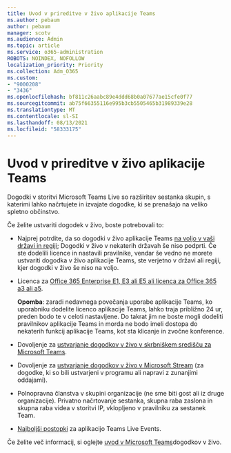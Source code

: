 ```yaml
---
title: Uvod v prireditve v živo aplikacije Teams
ms.author: pebaum
author: pebaum
manager: scotv
ms.audience: Admin
ms.topic: article
ms.service: o365-administration
ROBOTS: NOINDEX, NOFOLLOW
localization_priority: Priority
ms.collection: Adm_O365
ms.custom:
- "9000208"
- "3436"
ms.openlocfilehash: bf811c26aabc89e4ddd68b0a07677ae15cfe0f77
ms.sourcegitcommit: ab75f66355116e995b3cb5505465b31989339e28
ms.translationtype: MT
ms.contentlocale: sl-SI
ms.lasthandoff: 08/13/2021
ms.locfileid: "58333175"
---
```

# <a name="getting-started-with-teams-live-events"></a>Uvod v prireditve v živo aplikacije Teams

Dogodki v storitvi Microsoft Teams Live so razširitev sestanka skupin, s katerimi lahko načrtujete in izvajate dogodke, ki se prenašajo na veliko spletno občinstvo.

Če želite ustvariti dogodek v živo, boste potrebovali to:

- Najprej potrdite, da so dogodki v živo aplikacije Teams [na voljo v vaši državi in regiji](https://docs.microsoft.com/microsoftteams/teams-live-events/plan-for-teams-live-events#regional-availability); Dogodki v živo v nekaterih državah še niso podprti.  Če ste dodelili licence in nastavili pravilnike, vendar še vedno ne morete ustvariti dogodka v živo aplikacije Teams, ste verjetno v državi ali regiji, kjer dogodki v živo še niso na voljo.

- Licenca za [Office 365 Enterprise E1, E3 ali E5 ali licenca za Office 365 a3 ali a5](https://docs.microsoft.com/microsoftteams/teams-live-events/set-up-for-teams-live-events#step-2-get-and-assign-licenses). 

    **Opomba**: zaradi nedavnega povečanja uporabe aplikacije Teams, ko uporabniku dodelite licenco aplikacije Teams, lahko traja približno 24 ur, preden bodo te v celoti nastavljene. Do takrat jim ne boste mogli dodeliti pravilnikov aplikacije Teams in morda ne bodo imeli dostopa do nekaterih funkcij aplikacije Teams, kot sta klicanje in zvočne konference.

- Dovoljenje za [ustvarjanje dogodkov v živo v skrbniškem središču za Microsoft Teams](https://docs.microsoft.com/microsoftteams/teams-live-events/set-up-for-teams-live-events#create-or-edit-a-live-events-policy).

- Dovoljenje za [ustvarjanje dogodkov v živo v Microsoft Stream](https://docs.microsoft.com/microsoftteams/teams-live-events/what-are-teams-live-events) (za dogodke, ki so bili ustvarjeni v programu ali napravi z zunanjimi oddajami).

- Polnopravna članstva v skupini organizacije (ne sme biti gost ali iz druge organizacije).
Privatno načrtovanje sestanka, skupna raba zaslona in skupna raba videa v storitvi IP, vklopljeno v pravilniku za sestanek Team.

- [Najboljši postopki](https://support.office.com/article/Best-practices-for-producing-a-Teams-live-event-e500370e-4dd1-4187-8b48-af10ef02cf42) za aplikacijo Teams Live Events.

Če želite več informacij, si oglejte [uvod v Microsoft Teams](https://support.office.com/article/get-started-with-microsoft-teams-live-events-d077fec2-a058-483e-9ab5-1494afda578a)dogodkov v živo.